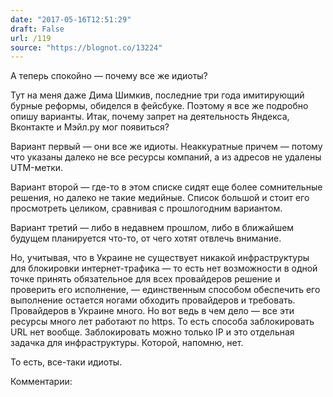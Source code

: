 ```yaml
---
date: "2017-05-16T12:51:29"
draft: False
url: /119
source: "https://blognot.co/13224"
---
```


А теперь спокойно — почему все же идиоты?

Тут на меня даже Дима Шимкив, последние три года имитирующий бурные реформы, обиделся в фейсбуке. Поэтому я все же подробно опишу варианты. Итак, почему запрет на деятельность Яндекса, Вконтакте и Мэйл.ру мог появиться?

Вариант первый — они все же идиоты. Неаккуратные причем — потому что указаны далеко не все ресурсы компаний, а из адресов не удалены UTM-метки.

Вариант второй — где-то в этом списке сидят еще более сомнительные решения, но далеко не такие медийные. Список большой и стоит его просмотреть целиком, сравнивая с прошлогодним вариантом.

Вариант третий — либо в недавнем прошлом, либо в ближайшем будущем планируется что-то, от чего хотят отвлечь внимание.

Но, учитывая, что в Украине не существует никакой инфраструктуры для блокировки интернет-трафика — то есть нет возможности в одной точке принять обязательное для всех провайдеров решение и проверить его исполнение, — единственным способом обеспечить его выполнение остается ногами обходить провайдеров и требовать. Провайдеров в Украине много. Но вот ведь в чем дело — все эти ресурсы много лет работают по https. То есть способа заблокировать URL нет вообще. Заблокировать можно только IP и это отдельная задачка для инфраструктуры. Которой, напомню, нет.

То есть, все-таки идиоты.

Комментарии:
